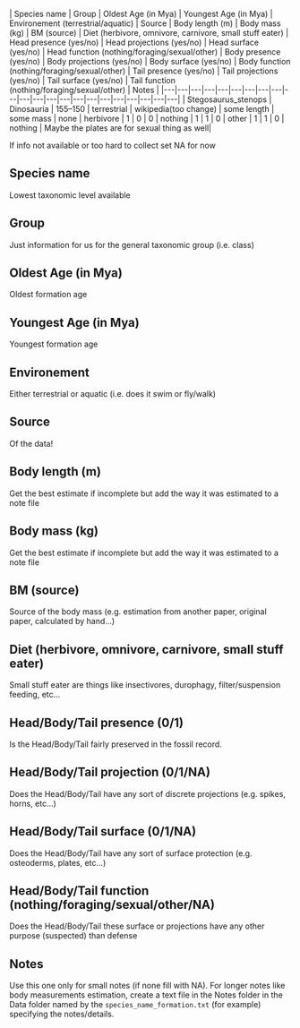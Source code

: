 | Species name | Group | Oldest Age (in Mya) | Youngest Age (in Mya) | Environement (terrestrial/aquatic) | Source | Body length (m) | Body mass (kg) | BM (source) | Diet (herbivore, omnivore, carnivore, small stuff eater) | Head presence (yes/no) | Head projections (yes/no) | Head surface (yes/no) | Head function (nothing/foraging/sexual/other) | Body presence (yes/no) | Body projections (yes/no) | Body surface (yes/no) | Body function (nothing/foraging/sexual/other) | Tail presence (yes/no) | Tail projections (yes/no) | Tail surface (yes/no) | Tail function (nothing/foraging/sexual/other) | Notes |
|---|---|---|---|---|---|---|---|---|---|---|---|---|---|---|---|---|---|---|---|---|---|
| Stegosaurus_stenops | Dinosauria | 155–150 | terrestrial | wikipedia(too change) | some length | some mass | none | herbivore | 1 | 0 | 0 | nothing | 1 | 1 | 0 | other | 1 | 1 | 0 | nothing | Maybe the plates are for sexual thing as well|

If info not available or too hard to collect set NA for now

## Species name
Lowest taxonomic level available
## Group
Just information for us for the general taxonomic group (i.e. class)
## Oldest Age (in Mya)
Oldest formation age 
## Youngest Age (in Mya) 
Youngest formation age 
## Environement
Either terrestrial or aquatic (i.e. does it swim or fly/walk)
## Source
Of the data!
## Body length (m)
Get the best estimate if incomplete but add the way it was estimated to a note file
## Body mass (kg)
Get the best estimate if incomplete but add the way it was estimated to a note file
## BM (source)
Source of the body mass (e.g. estimation from another paper, original paper, calculated by hand...)
## Diet (herbivore, omnivore, carnivore, small stuff eater)
Small stuff eater are things like insectivores, durophagy, filter/suspension feeding, etc...
## Head/Body/Tail presence (0/1)
Is the Head/Body/Tail fairly preserved in the fossil record.
## Head/Body/Tail projection (0/1/NA)
Does the Head/Body/Tail have any sort of discrete projections (e.g. spikes, horns, etc...)
## Head/Body/Tail surface (0/1/NA)
Does the Head/Body/Tail have any sort of surface protection (e.g. osteoderms, plates, etc...)
## Head/Body/Tail function (nothing/foraging/sexual/other/NA)
Does the Head/Body/Tail these surface or projections have any other purpose (suspected) than defense
## Notes
Use this one only for small notes (if none fill with NA). For longer notes like body measurements estimation, create a text file in the Notes folder in the Data folder named by the `species_name_formation.txt` (for example) specifying the notes/details.
